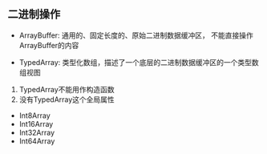 ## 二进制操作

- ArrayBuffer: 通用的、固定长度的、原始二进制数据缓冲区， 不能直接操作ArrayBuffer的内容

- TypedArray: 类型化数组，描述了一个底层的二进制数据缓冲区的一个类型数组视图

1. TypedArray不能用作构造函数
2. 没有TypedArray这个全局属性

- Int8Array 
- Int16Array
- Int32Array
- Int64Array
